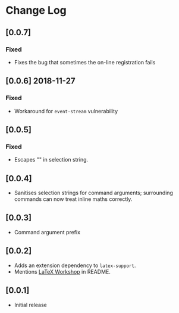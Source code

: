# Change Log

## [0.0.7]

### Fixed

- Fixes the bug that sometimes the on-line registration fails

## [0.0.6] 2018-11-27

### Fixed

- Workaround for `event-stream` vulnerability

## [0.0.5]

### Fixed

- Escapes "\" in selection string.

## [0.0.4]

- Sanitises selection strings for command arguments;
  surrounding commands can now treat inline maths correctly.

## [0.0.3]

- Command argument prefix

## [0.0.2]

- Adds an extension dependency to `latex-support`.
- Mentions [LaTeX Workshop] in README.

[LaTeX Workshop]: https://marketplace.visualstudio.com/items?itemName=James-Yu.latex-workshop

## [0.0.1]

- Initial release

